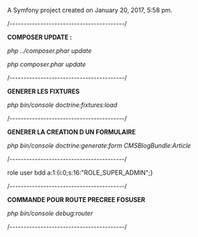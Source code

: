 A Symfony project created on January 20, 2017, 5:58 pm.

/-----------------------------------------/

**COMPOSER UPDATE :** 

_php ../composer.phar update_

_php composer.phar update_

/-----------------------------------------/

**GENERER LES FIXTURES**

_php bin/console doctrine:fixtures:load_

/-----------------------------------------/

**GENERER LA CREATION D UN FORMULAIRE**

_php bin/console doctrine:generate:form CMSBlogBundle:Article_

/-----------------------------------------/

role user bdd
a:1:{i:0;s:16:"ROLE_SUPER_ADMIN";}

/-----------------------------------------/

**COMMANDE POUR ROUTE PRECREE FOSUSER**

_php bin/console debug:router_

/-----------------------------------------/






